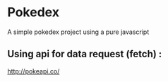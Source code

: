 # Pokedex
A simple pokedex project using a pure javascript
## Using api for data request (fetch) : 
http://pokeapi.co/
